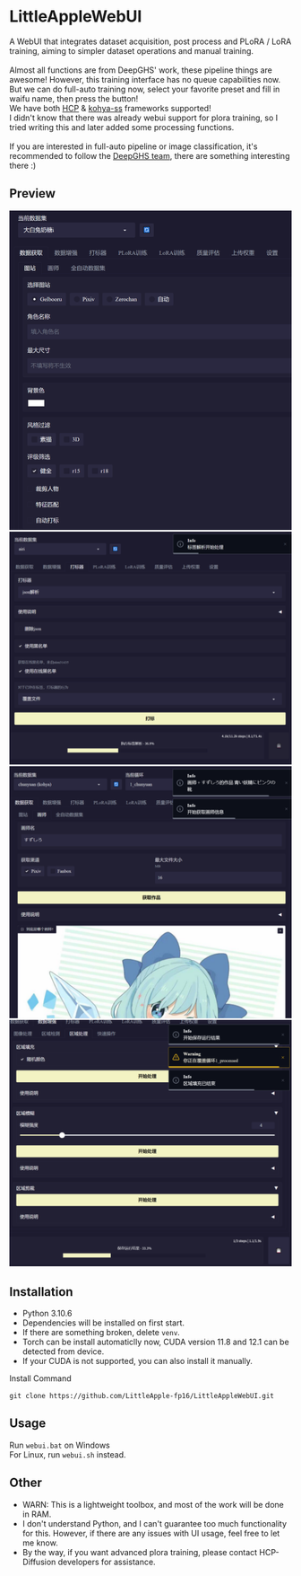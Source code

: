 # LittleAppleWebUI

A WebUI that integrates dataset acquisition, post process and PLoRA / LoRA training, aiming to simpler dataset operations and manual training.
<br><br>
Almost all functions are from DeepGHS' work, these pipeline things are awesome! However, this training interface has no queue capabilities now.<br>
But we can do full-auto training now, select your favorite preset and fill in waifu name, then press the button!<br>
We have both [HCP](https://github.com/IrisRainbowNeko/HCP-Diffusion) & [kohya-ss](https://github.com/kohya-ss/sd-scripts) frameworks supported!
<br>
I didn't know that there was already webui support for plora training, so I tried writing this and later added some processing functions.
<br><br>
If you are interested in full-auto pipeline or image classification, it's recommended to follow the [DeepGHS team](https://github.com/deepghs), 
there are something interesting there :)

## Preview
![waifuc](https://github.com/LittleApple-fp16/LittleAppleWebUI/blob/master/resource/preview1.svg)
![tagger](https://github.com/LittleApple-fp16/LittleAppleWebUI/blob/master/resource/preview2.svg)
![illust](https://github.com/LittleApple-fp16/LittleAppleWebUI/blob/master/resource/preview3.svg)
![save](https://github.com/LittleApple-fp16/LittleAppleWebUI/blob/master/resource/preview4.svg)


## Installation
* Python 3.10.6
* Dependencies will be installed on first start.
* If there are something broken, delete `venv`.
* Torch can be install automaticlly now, CUDA version 11.8 and 12.1 can be detected from device.
* If your CUDA is not supported, you can also install it manually.

Install Command
```shell
git clone https://github.com/LittleApple-fp16/LittleAppleWebUI.git
```
## Usage
Run `webui.bat` on Windows<br>
For Linux, run `webui.sh` instead.

## Other
* WARN: This is a lightweight toolbox, and most of the work will be done in RAM.
* I don't understand Python, and I can't guarantee too much functionality for this. However, if there are any issues with UI usage, feel free to let me know.
* By the way, if you want advanced plora training, please contact HCP-Diffusion developers for assistance.
